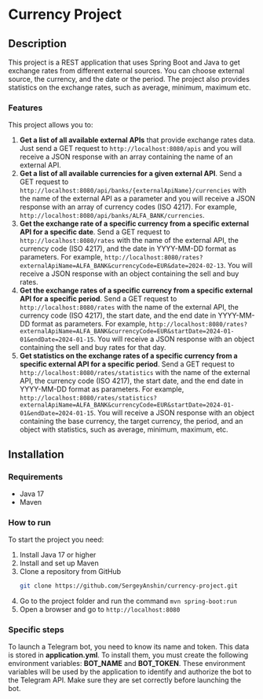# Currency Project

## Description

This project is a REST application that uses Spring Boot and Java to get exchange rates from different external sources.
You can choose external source, the currency, and the date or the period. 
The project also provides statistics on the exchange rates, such as average, minimum, maximum etc.

### Features

This project allows you to:

1. **Get a list of all available external APIs** that provide exchange rates data.
   Just send a GET request to `http://localhost:8080/apis` and you will receive a JSON response with an array containing the name of an external API.
2. **Get a list of all available currencies for a given external API**.
   Send a GET request to `http://localhost:8080/api/banks/{externalApiName}/currencies` with the name of the external API as a parameter and you will receive a JSON response with an array of currency codes (ISO 4217).
   For example, `http://localhost:8080/api/banks/ALFA_BANK/currencies`.
3. **Get the exchange rate of a specific currency from a specific external API for a specific date**.
   Send a GET request to `http://localhost:8080/rates` with the name of the external API, the currency code (ISO 4217), and the date in YYYY-MM-DD format as parameters.
   For example, `http://localhost:8080/rates?externalApiName=ALFA_BANK&currencyCode=EUR&date=2024-02-13`.
   You will receive a JSON response with an object containing the sell and buy rates.
4. **Get the exchange rates of a specific currency from a specific external API for a specific period**.
   Send a GET request to `http://localhost:8080/rates` with the name of the external API, the currency code (ISO 4217), the start date, and the end date in YYYY-MM-DD format as parameters.
   For example, `http://localhost:8080/rates?externalApiName=ALFA_BANK&currencyCode=EUR&startDate=2024-01-01&endDate=2024-01-15`.
   You will receive a JSON response with an object containing the sell and buy rates for that day.
5. **Get statistics on the exchange rates of a specific currency from a specific external API for a specific period**.
   Send a GET request to `http://localhost:8080/rates/statistics` with the name of the external API, the currency code (ISO 4217), the start date, and the end date in YYYY-MM-DD format as parameters.
   For example, `http://localhost:8080/rates/statistics?externalApiName=ALFA_BANK&currencyCode=EUR&startDate=2024-01-01&endDate=2024-01-15`.
   You will receive a JSON response with an object containing the base currency, the target currency, the period, and an object with statistics, such as average, minimum, maximum, etc.

## Installation

### Requirements

- Java 17
- Maven

### How to run

To start the project you need:

1. Install Java 17 or higher 
2. Install and set up Maven
3. Clone a repository from GitHub
   ```bash
   git clone https://github.com/SergeyAnshin/currency-project.git
   ```
4. Go to the project folder and run the command `mvn spring-boot:run`
5. Open a browser and go to `http://localhost:8080`

### Specific steps

To launch a Telegram bot, you need to know its name and token. This data is stored in **application.yml**. To install them, you must create the following environment variables: **BOT_NAME** and **BOT_TOKEN**. These environment variables will be used by the application to identify and authorize the bot to the Telegram API. Make sure they are set correctly before launching the bot.

